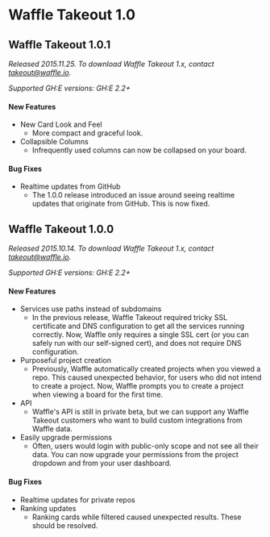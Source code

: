 # Waffle Takeout 1.0

## Waffle Takeout 1.0.1
_Released 2015.11.25. To download Waffle Takeout 1.x, contact takeout@waffle.io._

_Supported GH:E versions: GH:E 2.2+_

#### New Features

- New Card Look and Feel
  - More compact and graceful look.
- Collapsible Columns
  - Infrequently used columns can now be collapsed on your board.

#### Bug Fixes
- Realtime updates from GitHub
  - The 1.0.0 release introduced an issue around seeing realtime updates that originate from GitHub. This is now fixed.


## Waffle Takeout 1.0.0
_Released 2015.10.14. To download Waffle Takeout 1.x, contact takeout@waffle.io._

_Supported GH:E versions: GH:E 2.2+_

#### New Features

- Services use paths instead of subdomains
  - In the previous release, Waffle Takeout required tricky SSL certificate and DNS configuration to get all the services running correctly. Now, Waffle only requires a single SSL cert (or you can safely run with our self-signed cert), and does not require DNS configuration.
- Purposeful project creation
  - Previously, Waffle automatically created projects when you viewed a repo. This caused unexpected behavior, for users who did not intend to create a project. Now, Waffle prompts you to create a project when viewing a board for the first time.
- API
  - Waffle's API is still in private beta, but we can support any Waffle Takeout customers who want to build custom integrations from Waffle data.
- Easily upgrade permissions
  - Often, users would login with public-only scope and not see all their data. You can now upgrade your permissions from the project dropdown and from your user dashboard.

#### Bug Fixes
- Realtime updates for private repos
- Ranking updates
  - Ranking cards while filtered caused unexpected results. These should be resolved.
